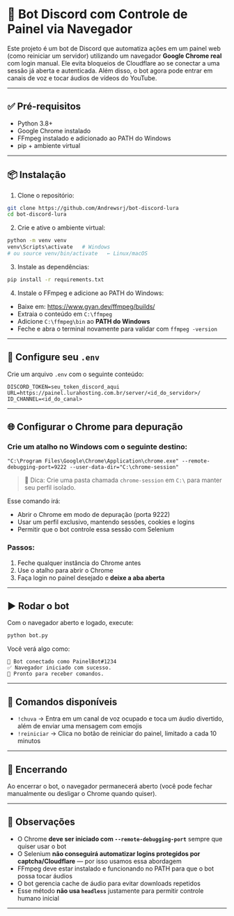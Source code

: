 # 🤖 Bot Discord com Controle de Painel via Navegador

Este projeto é um bot de Discord que automatiza ações em um painel web (como reiniciar um servidor) utilizando um navegador **Google Chrome real** com login manual. Ele evita bloqueios de Cloudflare ao se conectar a uma sessão já aberta e autenticada. Além disso, o bot agora pode entrar em canais de voz e tocar áudios de vídeos do YouTube.

---

## ✅ Pré-requisitos

- Python 3.8+
- Google Chrome instalado
- FFmpeg instalado e adicionado ao PATH do Windows
- pip + ambiente virtual

---

## 📦 Instalação

1. Clone o repositório:

```bash
git clone https://github.com/Andrewsrj/bot-discord-lura
cd bot-discord-lura
```

2. Crie e ative o ambiente virtual:

```bash
python -m venv venv
venv\Scripts\activate   # Windows
# ou source venv/bin/activate   ← Linux/macOS
```

3. Instale as dependências:

```bash
pip install -r requirements.txt
```

4. Instale o FFmpeg e adicione ao PATH do Windows:

- Baixe em: https://www.gyan.dev/ffmpeg/builds/
- Extraia o conteúdo em `C:\ffmpeg`
- Adicione `C:\ffmpeg\bin` ao **PATH do Windows**
- Feche e abra o terminal novamente para validar com `ffmpeg -version`

---

## 🔐 Configure seu `.env`

Crie um arquivo `.env` com o seguinte conteúdo:

```env
DISCORD_TOKEN=seu_token_discord_aqui
URL=https://painel.lurahosting.com.br/server/<id_do_servidor>/
ID_CHANNEL=<id_do_canal>
```

---

## 🌐 Configurar o Chrome para depuração

### Crie um atalho no Windows com o seguinte destino:

```text
"C:\Program Files\Google\Chrome\Application\chrome.exe" --remote-debugging-port=9222 --user-data-dir="C:\chrome-session"
```

> 📌 Dica: Crie uma pasta chamada `chrome-session` em `C:\` para manter seu perfil isolado.

Esse comando irá:

- Abrir o Chrome em modo de depuração (porta 9222)
- Usar um perfil exclusivo, mantendo sessões, cookies e logins
- Permitir que o bot controle essa sessão com Selenium

### Passos:

1. Feche qualquer instância do Chrome antes
2. Use o atalho para abrir o Chrome
3. Faça login no painel desejado e **deixe a aba aberta**

---

## ▶️ Rodar o bot

Com o navegador aberto e logado, execute:

```bash
python bot.py
```

Você verá algo como:

```
🤖 Bot conectado como PainelBot#1234
✅ Navegador iniciado com sucesso.
🧠 Pronto para receber comandos.
```

---

## 💬 Comandos disponíveis

- `!chuva` → Entra em um canal de voz ocupado e toca um áudio divertido, além de enviar uma mensagem com emojis
- `!reiniciar` → Clica no botão de reiniciar do painel, limitado a cada 10 minutos

---

## 🛑 Encerrando

Ao encerrar o bot, o navegador permanecerá aberto (você pode fechar manualmente ou desligar o Chrome quando quiser).

---

## 📌 Observações

- O Chrome **deve ser iniciado com `--remote-debugging-port`** sempre que quiser usar o bot
- O Selenium **não conseguirá automatizar logins protegidos por captcha/Cloudflare** — por isso usamos essa abordagem
- FFmpeg deve estar instalado e funcionando no PATH para que o bot possa tocar áudios
- O bot gerencia cache de áudio para evitar downloads repetidos
- Esse método **não usa `headless`** justamente para permitir controle humano inicial

---
